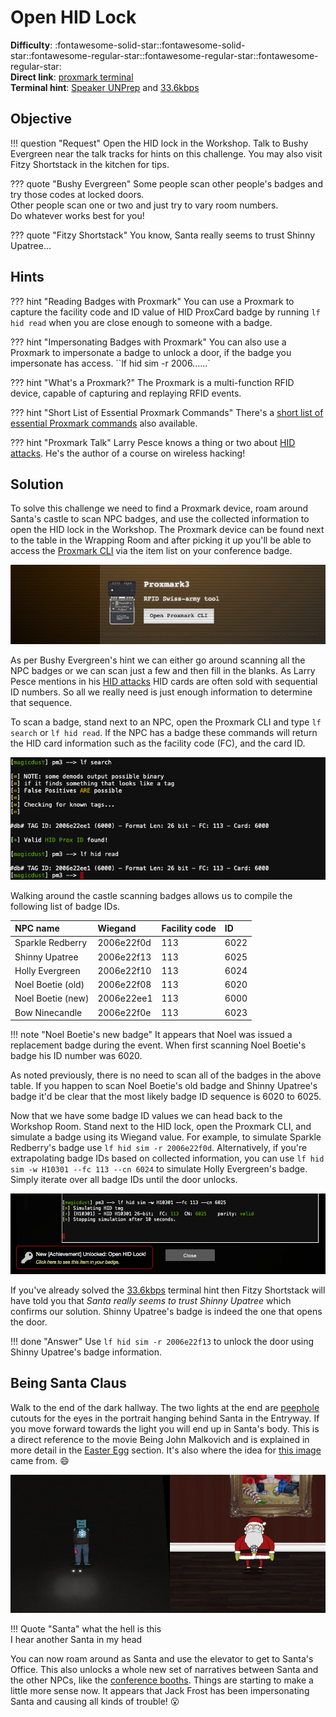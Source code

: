# Open HID Lock

**Difficulty**: :fontawesome-solid-star::fontawesome-solid-star::fontawesome-regular-star::fontawesome-regular-star::fontawesome-regular-star:<br/>
**Direct link**: [proxmark terminal](https://docker2020.kringlecon.com/?challenge=proxmark&id=df38b481-ab8f-4ef4-b281-31ea6483eb95)<br/>
**Terminal hint**: [Speaker UNPrep](../hints/h5a.md) and [33.6kbps](../hints/h5b.md)


## Objective

!!! question "Request"
    Open the HID lock in the Workshop. Talk to Bushy Evergreen near the talk tracks for hints on this challenge. You may also visit Fitzy Shortstack in the kitchen for tips.

??? quote "Bushy Evergreen"
    Some people scan other people's badges and try those codes at locked doors.<br/>
    Other people scan one or two and just try to vary room numbers.<br/>
    Do whatever works best for you!

??? quote "Fitzy Shortstack"
    You know, Santa really seems to trust Shinny Upatree...


## Hints

??? hint "Reading Badges with Proxmark"
    You can use a Proxmark to capture the facility code and ID value of HID ProxCard badge by running `lf hid read` when you are close enough to someone with a badge.

??? hint "Impersonating Badges with Proxmark"
    You can also use a Proxmark to impersonate a badge to unlock a door, if the badge you impersonate has access. ``lf hid sim -r 2006......`

??? hint "What's a Proxmark?"
    The Proxmark is a multi-function RFID device, capable of capturing and replaying RFID events.

??? hint "Short List of Essential Proxmark Commands"
    There's a [short list of essential Proxmark commands](https://gist.github.com/joswr1ght/efdb669d2f3feb018a22650ddc01f5f2) also available.

??? hint "Proxmark Talk"
    Larry Pesce knows a thing or two about [HID attacks](https://www.youtube.com/watch?v=647U85Phxgo). He's the author of a course on wireless hacking!

## Solution

To solve this challenge we need to find a Proxmark device, roam around Santa's castle to scan NPC badges, and use the collected information to open the HID lock in the Workshop. The Proxmark device can be found next to the table in the Wrapping Room and after picking it up you'll be able to access the [Proxmark CLI](https://docker2020.kringlecon.com/?challenge=proxmark&id=df38b481-ab8f-4ef4-b281-31ea6483eb95) via the item list on your conference badge.

![Proxmark](../img/objectives/o5/proxmark.png)

As per Bushy Evergreen's hint we can either go around scanning all the NPC badges or we can scan just a few and then fill in the blanks. As Larry Pesce mentions in his [HID attacks](https://www.youtube.com/watch?v=647U85Phxgo) HID cards are often sold with sequential ID numbers. So all we really need is just enough information to determine that sequence.

To scan a badge, stand next to an NPC, open the Proxmark CLI and type `lf search` or `lf hid read`. If the NPC has a badge these commands will return the HID card information such as the facility code (FC), and the card ID. 

![Proxmark](../img/objectives/o5/search_scan.png)

Walking around the castle scanning badges allows us to compile the following list of badge IDs.

| NPC name          | Wiegand    | Facility code  | ID   |
| :-----------------| :--------- | :--------------| :--- |
| Sparkle Redberry  | 2006e22f0d | 113            | 6022 |
| Shinny Upatree    | 2006e22f13 | 113            | 6025 | 
| Holly Evergreen   | 2006e22f10 | 113            | 6024 | 
| Noel Boetie (old) | 2006e22f08 | 113            | 6020 |
| Noel Boetie (new) | 2006e22ee1 | 113            | 6000 |
| Bow Ninecandle    | 2006e22f0e | 113            | 6023 |

!!! note "Noel Boetie's new badge"
    It appears that Noel was issued a replacement badge during the event. When first scanning Noel Boetie's badge his ID number was 6020.

As noted previously, there is no need to scan all of the badges in the above table. If you happen to scan Noel Boetie's old badge and Shinny Upatree's badge it'd be clear that the most likely badge ID sequence is 6020 to 6025.

Now that we have some badge ID values we can head back to the Workshop Room. Stand next to the HID lock, open the Proxmark CLI, and simulate a badge using its Wiegand value. For example, to simulate Sparkle Redberry's badge use `lf hid sim -r 2006e22f0d`. Alternatively, if you're extrapolating badge IDs based on collected information, you can use `lf hid sim -w H10301 --fc 113 --cn 6024` to simulate Holly Evergreen's badge. Simply iterate over all badge IDs until the door unlocks.

![Proxmark](../img/objectives/o5/door_unlocked.png)

If you've already solved the [33.6kbps](../hints/h5b.md) terminal hint then Fitzy Shortstack will have told you that *Santa really seems to trust Shinny Upatree* which confirms our solution. Shinny Upatree's badge is indeed the one that opens the door.

!!! done "Answer"
    Use `lf hid sim -r 2006e22f13` to unlock the door using Shinny Upatree's badge information.


## Being Santa Claus

Walk to the end of the dark hallway. The two lights at the end are [peephole](../easter_eggs.md#painting-peephole-trope) cutouts for the eyes in the portrait hanging behind Santa in the Entryway. If you move forward towards the light you will end up in Santa's body. This is a direct reference to the movie Being John Malkovich and is explained in more detail in the [Easter Egg](../easter_eggs.md#being-john-malkovich) section. It's also where the idea for [this image](../img/misc/being_santa_clause.png) came from. :smile:

![Being Santa Claus](../img/objectives/o5/being_santa_claus.png)

!!! Quote "Santa"
    what the hell is this<br/>
    I hear another Santa in my head

You can now roam around as Santa and use the elevator to get to Santa's Office. This also unlocks a whole new set of narratives between Santa and the other NPCs, like the [conference booths](../easter_eggs.md#santa-discounts). Things are starting to make a little more sense now. It appears that Jack Frost has been impersonating Santa and causing all kinds of trouble! :open_mouth:
